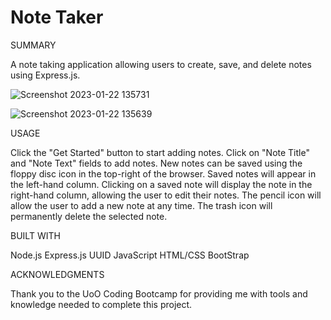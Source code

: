 # Note Taker
SUMMARY

A note taking application allowing users to create, save, and delete notes using Express.js.

![Screenshot 2023-01-22 135731](https://user-images.githubusercontent.com/115381607/213942833-d1126df4-0f56-4b07-89a1-a1ebd79bb4ee.png)

![Screenshot 2023-01-22 135639](https://user-images.githubusercontent.com/115381607/213942837-1e4060b6-1d17-464f-aeb9-926e17dc7bb5.png)

USAGE

Click the "Get Started" button to start adding notes.
Click on "Note Title" and "Note Text" fields to add notes.
New notes can be saved using the floppy disc icon in the top-right of the browser.
Saved notes will appear in the left-hand column.
Clicking on a saved note will display the note in the right-hand column, allowing the user to edit their notes.
The pencil icon will allow the user to add a new note at any time.
The trash icon will permanently delete the selected note.

BUILT WITH

Node.js
Express.js
UUID
JavaScript
HTML/CSS
BootStrap

ACKNOWLEDGMENTS

Thank you to the UoO Coding Bootcamp for providing me with tools and knowledge needed to complete this project.
